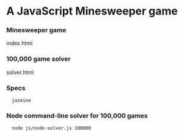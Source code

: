 # A JavaScript Minesweeper game

### Minesweeper game
index.html

### 100,000 game solver
solver.html

### Specs
```
  jasmine
```

### Node command-line solver for 100,000 games
```
  node js/node-solver.js 100000
```
